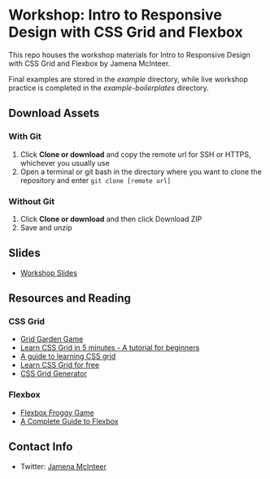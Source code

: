 # Workshop: Intro to Responsive Design with CSS Grid and Flexbox

This repo houses the workshop materials for Intro to Responsive Design with CSS Grid and Flexbox by Jamena McInteer.

Final examples are stored in the *example* directory, while live workshop practice is completed in the *example-boilerplates* directory.

## Download Assets

### With Git
1. Click **Clone or download** and copy the remote url for SSH or HTTPS, whichever you usually use
2. Open a terminal or git bash in the directory where you want to clone the repository and enter `git clone [remote url]`

### Without Git
1. Click **Clone or download** and then click Download ZIP
2. Save and unzip

## Slides
- [Workshop Slides](https://docs.google.com/presentation/d/1a2D-9zh4PHcI_p5yez1bIB0Im4JSvPE6hah2a0MyKo0/edit?usp=sharing)

## Resources and Reading

### CSS Grid
- [Grid Garden Game](https://cssgridgarden.com/)
- [Learn CSS Grid in 5 minutes - A tutorial for beginners](https://www.freecodecamp.org/news/learn-css-grid-in-5-minutes-f582e87b1228/)
- [A guide to learning CSS grid](https://learncssgrid.com/)
- [Learn CSS Grid for free](https://scrimba.com/g/gR8PTE)
- [CSS Grid Generator](https://cssgrid-generator.netlify.com/)

### Flexbox
- [Flexbox Froggy Game](https://flexboxfroggy.com/)
- [A Complete Guide to Flexbox](https://css-tricks.com/snippets/css/a-guide-to-flexbox/)

## Contact Info
- Twitter: [Jamena McInteer](https://twitter.com/jamenamcinteer)